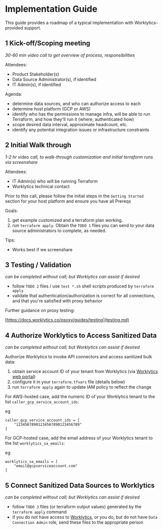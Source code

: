 # Implementation Guide

This guide provides a roadmap of a typical implementation with Worklytics-provided support.

## 1 Kick-off/Scoping meeting

*30-60 min video call to get overview of process, responsibilities*

Attendees:
  - Product Stakeholder(s)
  - Data Source Administrator(s), if identified
  - IT Admin(s), if identified

Agenda:
 - determine data sources, and who can authorize access to each
 - determine host platform (GCP or AWS)
 - identify who has the permissions to manage infra, will be able to run Terraform, and how they'll run it (where, authenticated how)
 - scope desired data interval, approximate headcount, etc.
 - identify any potential integration issues or infrastructure constraints

## 2 Initial Walk through

*1-2 hr video call, to walk-through customization and initial terraform runs via screenshare*

Attendees:
  - IT Admin(s) who will be running Terraform
  - Worklytics technical contact

Prior to this call, please follow the initial steps in the `Getting Started` section for your host platform and ensure you have all Prereqs

Goals:
  1. get example customized and a terraform plan working.
  2. run `terraform apply`. Obtain the `TODO 1` files you can send to your data source administrators to complete, as needed.

Tips:
  - Works best if we screenshare

## 3 Testing / Validation

*can be completed without call; but Worklytics can assist if desired*

  - follow `TODO 2` files / use `test *.sh` shell scripts produced by `terraform apply`
  - validate that authentication/authorization is correct for all connections, and that you're satisfied with proxy behavior

Further guidance on proxy testing:

[https://docs.worklytics.co/psoxy/guides/testing](testing.md)

## 4 Authorize Worklytics to Access Sanitized Data

*can be completed without call; but Worklytics can assist if desired*

Authorize Worklytics to invoke API connectors and access sanitized bulk data:
  1. obtain service account ID of your tenant from Worklytics (via [Worklytics web portal](https://app.worklytics.co/analytics/integrations/configuration))
  2. configure it in your `terraform.tfvars` file (details below)
  3. run `terraform apply` again to update IAM policy to reflect the change

For AWS-hosted case, add the numeric ID of your Worklytics tenant to the list `caller_gcp_service_account_ids`:

eg
```hcl
caller_gcp_service_account_ids = [
    "12345678901234567890123456789"
]
```

For GCP-hosted case, add the email address of your Worklytics tenant to the list `worklytics_sa_emails`:

eg
```hcl
worklytics_sa_emails = [
    "email@gcpserviceaccount.com"
]
```


## 5 Connect Sanitized Data Sources to Worklytics

*can be completed without call; but Worklytics can assist if desired*

  - follow `TODO 3` files (or terraform output values) generated by the `terraform apply` command
  - if you do not have access to [Worklytics](https://app.worklytics.co),  or you do, but do not
    have `Data Connection Admin` role, send these files to the appropriate person
